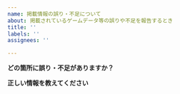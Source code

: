 ```yaml
---
name: 掲載情報の誤り・不足について
about: 掲載されているゲームデータ等の誤りや不足を報告するとき
title: ''
labels: ''
assignees: ''

---
```


**どの箇所に誤り・不足がありますか？**

**正しい情報を教えてください**
